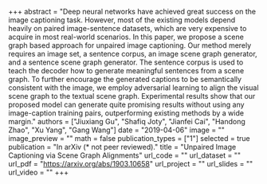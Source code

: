 +++
abstract = "Deep neural networks have achieved great success on the image captioning task. However, most of the existing models depend heavily on paired image-sentence datasets, which are very expensive to acquire in most real-world scenarios. In this paper, we propose a scene graph based approach for unpaired image captioning. Our method merely requires an image set, a sentence corpus, an image scene graph generator, and a sentence scene graph generator. The sentence corpus is used to teach the decoder how to generate meaningful sentences from a scene graph. To further encourage the generated captions to be semantically consistent with the image, we employ adversarial learning to align the visual scene graph to the textual scene graph. Experimental results show that our proposed model can generate quite promising results without using any image-caption training pairs, outperforming existing methods by a wide margin." 
authors = ["Jiuxiang Gu", "Shafiq Joty", "Jianfei Cai", "Handong Zhao", "Xu Yang", "Gang Wang"]
date = "2019-04-06"
image = ""
image_preview = ""
math = false
publication_types = ["1"]
selected = true
publication = "In arXiv (* not peer reviewed)."
title = "Unpaired Image Captioning via Scene Graph Alignments"
url_code = ""
url_dataset = ""
url_pdf = "https://arxiv.org/abs/1903.10658"
url_project = ""
url_slides = ""
url_video = ""
+++


